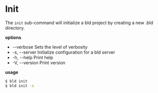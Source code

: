 # Init
The `init` sub-command will initialize a bld project by creating a new .bld directory.

__options__
* --verbose  Sets the level of verbosity
* -s, --server   Initialize configuration for a bld server
* -h, --help     Print help
* -V, --version  Print version

__usage__
```bash
$ bld init
$ bld init -s
```
